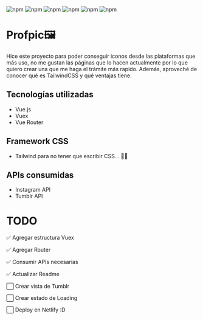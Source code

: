 ![npm](https://img.shields.io/badge/VueJS-v2.6.11-brightgreen) ![npm](https://img.shields.io/badge/Vuex-v3.2.0-green) ![npm](https://img.shields.io/badge/VueRouter-v3.3.4-yellowgreen) ![npm](https://img.shields.io/badge/TailwindCSS-v1.4.6-19B6BA) ![npm](https://img.shields.io/badge/InstagramAPI-v1-ff69b4) ![npm](https://img.shields.io/badge/TumblrAPI-v2-001935)

# Profpic🖼

Hice este proyecto para poder conseguir iconos desde las plataformas que más uso, no me gustan las páginas que lo hacen actualmente por lo que quiero crear una que me haga el trámite más rapido. Además, aproveché de conocer qué es TailwindCSS y qué ventajas tiene.

## Tecnologías utilizadas

- Vue.js
- Vuex
- Vue Router

## Framework CSS

- Tailwind para no tener que escribir CSS... 🤷‍♂️

## APIs consumidas

- Instagram API
- Tumblr API

# TODO

✅ Agregar estructura Vuex

✅ Agregar Router

✅ Consumir APIs necesarias

✅ Actualizar Readme

⬜️ Crear vista de Tumblr

⬜️ Crear estado de Loading

⬜️ Deploy en Netlify :D
